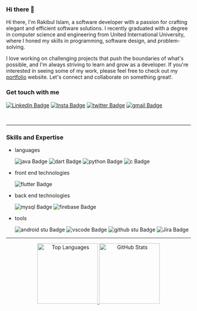 ### Hi there 👋

Hi there, I'm Rakibul Islam, a software developer with a passion for crafting elegant and efficient software solutions. I recently graduated with a degree in computer science and engineering from United International University, where I honed my skills in programming, software design, and problem-solving.

I love working on challenging projects that push the boundaries of what's possible, and I'm always striving to learn and grow as a developer. If you're interested in seeing some of my work, please feel free to check out my [portfolio](https://rakibul25.github.io/Rakibul25-portfolio/#/) website. Let's connect and collaborate on something great!.


### Get touch with me

[![Linkedin Badge](https://img.shields.io/badge/-Rakibul%20Islam-blue?style=flat-square&logo=Linkedin&logoColor=white&link=https://www.linkedin.com/in/rakibul-islam-9078b1187/)](https://www.linkedin.com/in/rakibul-islam-9078b1187/)
[![Insta Badge](https://img.shields.io/badge/-rakibul_%20Islam25_-white?style=flat-square&logo=Instagram&logoColor=#405DE6&link=https://www.instagram.com/rakibul_islam_25/)](https://www.instagram.com/rakibul_islam_25/)
[![twitter Badge](https://img.shields.io/badge/-rakibul_%20Islam-white?style=flat-square&logo=twitter&logoColor=#405DE6&link=https://twitter.com/Rakibul14092789)](https://twitter.com/Rakibul14092789)
[![gmail Badge](https://img.shields.io/badge/-mdrakib.mri93@gmail.com-white?style=flat-square&logo=gmail&logoColor=#405DE6&link=mailto:mdrakib.mri93@gmail.com)](mailto:mdrakib.mri93@gmail.com)

<br />
<hr>

### Skills and Expertise

- languages

    ![java Badge](https://img.shields.io/badge/-Java-white?style=flat-square&logo=java&logoColor=green)
    ![dart Badge](https://img.shields.io/badge/-Dart-white?style=flat-square&logo=dart&logoColor=blue)
    ![python Badge](https://img.shields.io/badge/-Python-white?style=flat-square&logo=python&logoColor=FFD43B)
    ![c Badge](https://img.shields.io/badge/-C%20-white?style=flat-square&logo=c)


- front end technologies

    ![flutter Badge](https://img.shields.io/badge/-Flutter-white?style=flat-square&logo=flutter&logoColor=blue)


- back end technologies

    ![mysql Badge](https://img.shields.io/badge/-MySQL%20-white?style=flat-square&logo=mysql)
    ![firebase Badge](https://img.shields.io/badge/-Firebase-white?style=flat-square&logo=firebase&logoColor=yellow)


- tools

    ![android stu Badge](https://img.shields.io/badge/-Android%20Studio-white?style=flat-square&logo=android%20studio&logoColor=Maximum%20Green)
    ![vscode Badge](https://img.shields.io/badge/-Visual%20Studio-white?style=flat-square&logo=visual%20studio%20code&logoColor=purple)
    ![github stu Badge](https://img.shields.io/badge/-Git%20Hub-white?style=flat-square&logo=github&logoColor=black)
    ![Jira Badge](https://img.shields.io/badge/-Jira-0052CC?style=flat-square&logo=jira)

<hr>

<div align="center">
  <a href="https://github.com/anuraghazra/github-readme-stats">
    <img alt="Top Languages" height="165" width="auto" src="https://github-readme-stats.vercel.app/api/top-langs/?username=Rakibul25&hide=html,css&exclude_repo=ocr-cnn,covid19-detection-xray,course-projects&theme=white&layout=compact" />
  </a>
    
  <a href="https://github.com/anuraghazra/github-readme-stats">
    <img alt="GitHub Stats" height="165" width="auto" src="https://github-readme-stats.vercel.app/api?username=Rakibul25&count_private=true&theme=white&show_icons=true" />
  </a>
</div>





